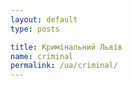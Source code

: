 ```yaml
---
layout: default
type: posts

title: Кримінальний Львів
name: criminal
permalink: /ua/criminal/
---
```


